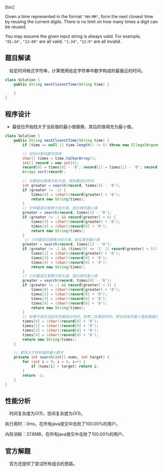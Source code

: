 [toc]

Given a time represented in the format `"HH:MM"`, form the next closest time by reusing the current digits. There is no limit on how many times a digit can be reused.

You may assume the given input string is always valid. For example, `"01:34"`, `"12:09"` are all valid. `"1:34"`, `"12:9"` are all invalid.



## 题目解读

&emsp;给定时间格式字符串，计算使用给定字符串中数字构成的最接近的时间。

```java
class Solution {
    public String nextClosestTime(String time) {

    }
}
```

## 程序设计

* 最低位开始找大于当前值的最小值替换，其后的值填充为最小值。

```java
class Solution {
    public String nextClosestTime(String time) {
        if (time == null || time.length() != 5) throw new IllegalArgumentException("invalid param");

        // 对时间里的数字排序
        char[] times = time.toCharArray();
        int[] record = new int[4];
        record[0] = times[0] - '0'; record[1] = times[1] - '0'; record[2] = times[3] - '0'; record[3] = times[4] - '0';
        Arrays.sort(record);
        
        // 将最低位替换为较大值，得到最进近时间
        int greater = search(record, times[4] - '0');
        if (greater != -1) {
            times[4] = (char)(record[greater] + '0');
            return new String(times);
        }
        // 分钟最高位替换为较大值，低位填充最小值
        greater = search(record, times[3] - '0');
        if (greater != -1 && record[greater] < 6) {
            times[3] = (char)(record[greater] + '0');
            times[4] = (char)(record[0] + '0');
            return new String(times);
        }
         // 小时最低位替换为较大值，低位填充最小值
        greater = search(record, times[1] - '0');
        if (greater != -1 && (times[0] <= '1' || record[greater] < 5)) {
            times[1] = (char)(record[greater] + '0');
            times[3] = (char)(record[0] + '0');
            times[4] = (char)(record[0] + '0');
            return new String(times);
        }
        // 小时最高位替换为较大值，低位填充最小值
        greater = search(record, times[0] - '0');
        if (greater != -1 && record[greater] < 3) {
            times[0] = (char)(record[greater] + '0');
            times[1] = (char)(record[0] + '0');
            times[3] = (char)(record[0] + '0');
            times[4] = (char)(record[0] + '0');
            return new String(times);
        }
        // 如果不存在当前天的最接近时间，则第二天最短时间，即全部填充最小值是最接近的时间
        times[0] = (char)(record[0] + '0');
        times[1] = (char)(record[0] + '0');
        times[3] = (char)(record[0] + '0');
        times[4] = (char)(record[0] + '0');
        return new String(times);
    }

    // 查找大于目标值的最小数字
    private int search(int[] nums, int target) {
        for (int i = 0; i < 4; i++) {
            if (nums[i] > target) return i;
        }
        return -1;
    }
}
```

## 性能分析

&emsp;时间复杂度为$O(1)$，空间复杂度为$O(1)$。

执行用时：0ms，在所有java提交中击败了100.00%的用户。

内存消耗：37.6MB，在所有java提交中击败了100.00%的用户。

## 官方解题

&emsp;官方还提供了尝试所有组合的思路。